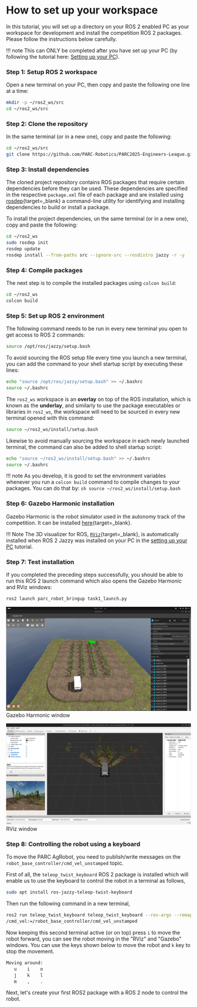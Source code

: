 # How to set up your workspace

In this tutorial, you will set up a directory on your ROS 2 enabled PC as your workspace for development and install the competition ROS 2 packages. Please follow the instructions below carefully.

!!! note
    This can ONLY be completed after you have set up your PC (by following the tutorial here: [Setting up your PC](../getting-started-tutorials/setting-up-your-pc.md)).

<!-- uncommment once we have docker setup -->
<!-- !!! note -->
<!--     If you are using a Docker container, you can skip this tutorial and follow the instructions in [Setting up your PC using Docker](../getting-started-tutorials/setting-up-with-docker.md) instead. -->

### Step 1: Setup ROS 2 workspace

Open a new terminal on your PC, then copy and paste the following one line at a time:
```sh
mkdir -p ~/ros2_ws/src
cd ~/ros2_ws/src
```

### Step 2: Clone the repository

In the same terminal (or in a new one), copy and paste the following:
```sh
cd ~/ros2_ws/src
git clone https://github.com/PARC-Robotics/PARC2025-Engineers-League.git .
```

### Step 3: Install dependencies

The cloned project repository contains ROS packages that require certain dependencies before they can be used. These dependencies are specified in the respective `package.xml` file
of each package and are installed using [rosdep](https://docs.ros.org/en/jazzy/Tutorials/Intermediate/Rosdep.html){target=_blank} a command-line utility for identifying and installing 
dependencies to build or install a package. 

To install the project dependencies, un the same terminal (or in a new one), copy and paste the following:
```sh
cd ~/ros2_ws
sudo rosdep init
rosdep update
rosdep install --from-paths src --ignore-src --rosdistro jazzy -r -y
```

### Step 4: Compile packages

The next step is to compile the installed packages using `colcon build`:
```sh
cd ~/ros2_ws
colcon build
```

### Step 5: Set up ROS 2 environment
The following command needs to be run in every new terminal you open to get access to ROS 2 commands:

```sh
source /opt/ros/jazzy/setup.bash
```

To avoid sourcing the ROS setup file every time you launch a new terminal, you can add the command to your shell startup script by executing these lines:

```sh
echo "source /opt/ros/jazzy/setup.bash" >> ~/.bashrc
source ~/.bashrc
```

The `ros2_ws` workspace is an **overlay** on top of the ROS installation, which is known as the **underlay**, and similarly to use the package executables or libraries
in `ros2_ws`, the workspace will need to be sourced in every new terminal opened with this command:


```sh
source ~/ros2_ws/install/setup.bash
```

Likewise to avoid manually sourcing the workspace in each newly launched terminal, the command can also be added to shell startup script:

```sh
echo "source ~/ros2_ws/install/setup.bash" >> ~/.bashrc
source ~/.bashrc
```

!!! note
    As you develop, it is good to set the environment variables whenever you run a `colcon build` command to compile changes to your packages. You can do that by:
    ```sh
    source ~/ros2_ws/install/setup.bash
    ```

### Step 6: Gazebo Harmonic installation

Gazebo Harmonic is the robot simulator used in the autonomy track of the competition. It can be installed [here](https://gazebosim.org/docs/harmonic/ros_installation/){target=_blank}.

!!! Note 
    The 3D visualizer for ROS, [`RViz`](https://docs.ros.org/en/jazzy/Tutorials/Intermediate/RViz/RViz-User-Guide/RViz-User-Guide.html){target=_blank}, is automatically installed when ROS 2 Jazzy was installed on your PC in the [setting up your PC](../getting-started-tutorials/setting-up-your-pc.md) tutorial.


### Step 7: Test installation

If you completed the preceding steps successfully, you should be able to run this ROS 2 launch command which also opens the Gazebo Harmonic and RViz windows:

```sh
ros2 launch parc_robot_bringup task1_launch.py
```
![Gazebo Harmonic window](assets/gazebo.png)
Gazebo Harmonic window


![RViz window](assets/rviz.png)
RViz window

### Step 8: Controlling the robot using a keyboard

To move the PARC AgRobot, you need to publish/write messages on the `robot_base_controller/cmd_vel_unstamped` topic.

First of all, the `teleop_twist_keyboard` ROS 2 package is installed which will enable us to use the keyboard to control the robot in a terminal as follows,

```sh
sudo apt install ros-jazzy-teleop-twist-keyboard
```

Then run the following command in a new terminal,

```sh
ros2 run teleop_twist_keyboard teleop_twist_keyboard --ros-args --remap \
/cmd_vel:=/robot_base_controller/cmd_vel_unstamped
```

Now keeping this second terminal active (or on top) press `i` to move the robot forward, you can see the robot moving in the "RViz" and "Gazebo" windows.
You can use the keys shown below to move the robot and `k` key to stop the movement.

```sh
Moving around:
   u    i    o
   j    k    l
   m    ,    .
```

Next, let's create your first ROS2 package with a ROS 2 node to control the robot.